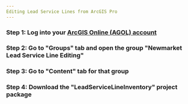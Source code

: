 ```yaml
---
Editing Lead Service Lines from ArcGIS Pro
---
```

### Step 1: Log into your [ArcGIS Online (AGOL) account](www.arcgisonine.com)
### Step 2: Go to "Groups" tab and open the group "Newmarket Lead Service Line Editing"
### Step 3: Go to "Content" tab for that group
### Step 4: Download the "LeadServiceLineInventory" project package


